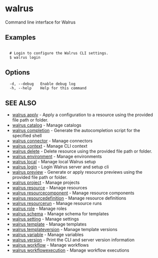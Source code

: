 # walrus

Command line interface for Walrus

## Examples

```

  # Login to configure the Walrus CLI settings.
  $ walrus login

```

## Options

```
  -d, --debug   Enable debug log
  -h, --help    Help for this command
```

## SEE ALSO

* [walrus apply](apply/walrus_apply)	 - Apply a configuration to a resource using the provided file path or folder.
* [walrus catalog](catalog/walrus_catalog)	 - Manage catalogs
* [walrus completion](completion/walrus_completion)	 - Generate the autocompletion script for the specified shell
* [walrus connector](connector/walrus_connector)	 - Manage connectors
* [walrus context](context/walrus_context)	 - Manage CLI context
* [walrus delete](delete/walrus_delete)	 - Delete resource using the provided file path or folder.
* [walrus environment](environment/walrus_environment)	 - Manage environments
* [walrus local](local/walrus_local)	 - Manage local Walrus setup
* [walrus login](login/walrus_login)	 - Login Walrus server and setup cli
* [walrus preview](preview/walrus_preview)	 - Generate or apply resource previews using the provided file path or folder.
* [walrus project](project/walrus_project)	 - Manage projects
* [walrus resource](resource/walrus_resource)	 - Manage resources
* [walrus resourcecomponent](resourcecomponent/walrus_resourcecomponent)	 - Manage resource components
* [walrus resourcedefinition](resourcedefinition/walrus_resourcedefinition)	 - Manage resource definitions
* [walrus resourcerun](resourcerun/walrus_resourcerun)	 - Manage resource runs
* [walrus role](role/walrus_role)	 - Manage roles
* [walrus schema](schema/walrus_schema)	 - Manage schema for templates
* [walrus setting](setting/walrus_setting)	 - Manage settings
* [walrus template](template/walrus_template)	 - Manage templates
* [walrus templateversion](templateversion/walrus_templateversion)	 - Manage template versions
* [walrus variable](variable/walrus_variable)	 - Manage variables
* [walrus version](version/walrus_version)	 - Print the CLI and server version information
* [walrus workflow](workflow/walrus_workflow)	 - Manage workflows
* [walrus workflowexecution](workflowexecution/walrus_workflowexecution)	 - Manage workflow executions

